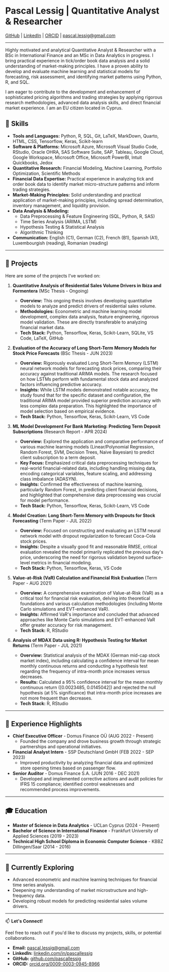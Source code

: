 # Pascal Lessig | Quantitative Analyst & Researcher

[GitHub](https://github.com/pascallessig) | [LinkedIn](https://linkedin.com/in/pascallessig) | [ORCID](https://orcid.org/0009-0003-0945-8D966) | <pascal.lessig@gmail.com>

---

Highly motivated and analytical Quantitative Analyst & Researcher with a BSc in International Finance and an MSc in Data Analytics in progress. I bring practical experience in tick/order book data analysis and a solid understanding of market-making principles. I have a proven ability to develop and evaluate machine learning and statistical models for forecasting, risk assessment, and identifying market patterns using Python, R, and SQL.

I am eager to contribute to the development and enhancement of sophisticated pricing algorithms and trading strategies by applying rigorous research methodologies, advanced data analysis skills, and direct financial market experience. I am an EU citizen located in Cyprus.

## 🔬 Skills

* **Tools and Languages:** Python, R, SQL, Git, LaTeX, MarkDown, Quarto, HTML, CSS, Tensorflow, Keras, Scikit-learn
* **Software & Platforms:** Microsoft Azure, Microsoft Visual Studio Code, RStudio, Oracle OHRA, SAS Software Suite, SAP, Tableau, Google Cloud, Google Workspace, Microsoft Office, Microsoft PowerBI, Intuit Quickbooks, Jedox
* **Quantitative Research:** Financial Modeling, Machine Learning, Portfolio Optimization, Scientific Methods
* **Financial Data Expertise:** Practical experience in analyzing tick and order book data to identify market micro-structure patterns and inform trading strategies.
* **Market-Making Principles:** Solid understanding and practical application of market-making principles, including spread determination, inventory management, and liquidity provision.
* **Data Analysis & Modeling:**
    * Data Preprocessing & Feature Engineering (SQL, Python, R, SAS)
    * Time Series Analysis (ARIMA, LSTM)
    * Hypothesis Testing & Statistical Analysis
    * Algorithmic Thinking
* **Communication:** English (C1), German (C2), French (B1), Spanish (A1), Luxembourgish (reading), Romanian (reading)

---

## 🚀 Projects

Here are some of the projects I've worked on:

1.  **Quantitative Analysis of Residential Sales Volume Drivers in Ibiza and Formentera** (MSc Thesis - Ongoing)
    * **Overview:** This ongoing thesis involves developing quantitative models to analyze and predict drivers of residential sales volume.
    * **Methodologies:** Econometric and machine learning model development, complex data analysis, feature engineering, rigorous model validation. These are directly transferable to analyzing financial market data.
    * **Tech Stack:** Python, Tensorflow, Keras, Scikit-Learn, SQLite, VS Code, LaTeX, GitHub

2.  **Evaluation of the Accuracy of Long Short-Term Memory Models for Stock Price Forecasts** (BSc Thesis - JUN 2023)
    * **Overview:** Rigorously evaluated Long Short-Term Memory (LSTM) neural network models for forecasting stock prices, comparing their accuracy against traditional ARIMA models. The research focused on how LSTMs perform with fundamental stock data and analyzed factors influencing predictive accuracy.
    * **Insights:** While LSTM models demonstrated notable accuracy, the study found that for the specific dataset and configuration, the traditional ARIMA model provided superior prediction accuracy with less complex data preparation. This highlighted the importance of model selection based on empirical evidence.
    * **Tech Stack:** Python, Tensorflow, Keras, Scikit-Learn, VS Code

3.  **ML Model Development For Bank Marketing: Predicting Term Deposit Subscriptions** (Research Report - APR 2024)
    * **Overview:** Explored the application and comparative performance of various machine learning models (Linear/Polynomial Regression, Random Forest, SVM, Decision Trees, Naive Bayesian) to predict client subscription to a term deposit.
    * **Key Focus:** Emphasized critical data preprocessing techniques for real-world financial-related data, including handling missing data, encoding categorical variables, feature scaling, and addressing class imbalance (ADASYN).
    * **Insights:** Confirmed the effectiveness of machine learning, particularly Random Forest, in predicting client financial decisions, and highlighted that comprehensive data preprocessing was crucial for model performance.
    * **Tech Stack:** Python, Tensorflow, Keras, Scikit-Learn, VS Code

4.  **Model Creation: Long Short-Term Memory with Dropouts for Stock Forecasting** (Term Paper - JUL 2022)
    * **Overview:** Focused on constructing and evaluating an LSTM neural network model with dropout regularization to forecast Coca-Cola stock prices.
    * **Insights:** Despite a visually good fit and reasonable RMSE, critical evaluation revealed the model primarily replicated the previous day's price, underscoring the need for rigorous validation beyond surface-level metrics in financial modeling.
    * **Tech Stack:** Python, Tensorflow, Keras, VS Code

5.  **Value-at-Risk (VaR) Calculation and Financial Risk Evaluation** (Term Paper - AUG 2021)
    * **Overview:** A comprehensive examination of Value-at-Risk (VaR) as a critical tool for financial risk evaluation, delving into theoretical foundations and various calculation methodologies (including Monte Carlo simulations and EVT-enhanced VaR).
    * **Insights:** Affirmed VaR's importance and concluded that advanced approaches like Monte Carlo simulations and EVT-enhanced VaR offer greater accuracy for risk management.
    * **Tech Stack:** R, RStudio

6.  **Analysis of MDAX Data using R: Hypothesis Testing for Market Returns** (Term Paper - JUL 2021)
    * **Overview:** Statistical analysis of the MDAX (German mid-cap stock market index), including calculating a confidence interval for mean monthly continuous returns and conducting a hypothesis test regarding the frequency of intra-month price increases versus decreases.
    * **Results:** Calculated a 95% confidence interval for the mean monthly continuous return ([0.0023485, 0.0145042]) and rejected the null hypothesis (at 5% significance) that intra-month price increases are not more frequent than decreases.
    * **Tech Stack:** R, RStudio

---

## 💼 Experience Highlights

* **Chief Executive Officer** - Domus Finance OÜ (AUG 2022 - Present)
    * Founded the company and drove business growth through strategic partnerships and operational initiatives.
* **Financial Analyst Intern** - SSP Deutschland GmbH (FEB 2022 - SEP 2023)
    * Improved productivity by analyzing financial data and optimized store opening times based on passenger flow.
* **Senior Auditor** - Domus Finance S.A. (JUN 2016 - DEC 2021)
    * Developed and implemented corrective actions and audit policies for IFRS 15 compliance; identified control weaknesses and recommended process improvements.

---

## 🎓 Education

* **Master of Science in Data Analytics** - UCLan Cyprus (2024 - Present)
* **Bachelor of Science in International Finance** - Frankfurt University of Applied Sciences (2019 - 2023)
* **Technical High School Diploma in Economic Computer Science** - KBBZ Dillingen/Saar (2014 - 2016)

---

## 🌱 Currently Exploring

* Advanced econometric and machine learning techniques for financial time series analysis.
* Deepening my understanding of market microstructure and high-frequency data.
* Developing robust models for predicting residential sales volume drivers.

---

📫 **Let's Connect!**

Feel free to reach out if you'd like to discuss my projects, skills, or potential collaborations.

* **Email:** <pascal.lessig@gmail.com>
* **LinkedIn:** [linkedin.com/in/pascallessig](https://linkedin.com/in/pascallessig)
* **GitHub:** [github.com/pascallessig](https://github.com/pascallessig)
* **ORCID:** [orcid.org/0009-0003-0945-8966](https://orcid.org/0009-0003-0945-8966)

